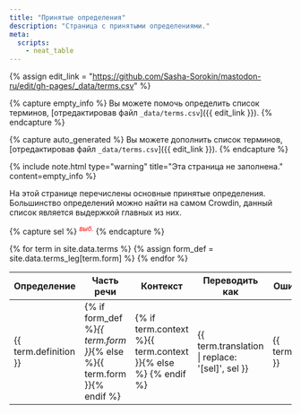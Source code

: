 ```yaml
---
title: "Принятые определения"
description: "Страница с принятыми определениями."
meta:
  scripts:
    - neat_table
---
```


{% assign edit_link = "https://github.com/Sasha-Sorokin/mastodon-ru/edit/gh-pages/_data/terms.csv" %}

{% capture empty_info %}
Вы можете помочь определить список терминов, [отредактировав файл `_data/terms.csv`]({{ edit_link }}).
{% endcapture %}

{% capture auto_generated %}
Вы можете дополнить список терминов, [отредактировав файл `_data/terms.csv`]({{ edit_link }}).
{% endcapture %}

<!-- {% include note.html type="information" title="Эта страница генерируется автоматически" content=auto_generated %} -->

{% include note.html type="warning" title="Эта страница не заполнена." content=empty_info %}

На этой странице перечислены основные принятые определения. Большинство определений можно найти на самом Crowdin, данный список является выдержкой главных из них.

{% capture sel %}
<sup style="color: red"><dfn title="Выборочно от контекста">выб.</dfn></sup>
{% endcapture %}

<table>
  <thead>
    <tr>
      <th style="text-align: center">Определение</th>
      <th style="text-align: center">Часть речи</th>
      <th style="text-align: center">Контекст</th>
      <th style="text-align: center">Переводить как</th>
      <th style="text-align: center">Ошибочный перевод</th>
      <th style="text-align: center">Пример</th>
    </tr>
  </thead>
  <tbody>
    {% for term in site.data.terms %}
    {% assign form_def = site.data.terms_leg[term.form] %}
    <tr>
      <td>{{ term.definition }}</td>
      <td>{% if form_def %}<dfn title="{{ form_def }}">{{ term.form }}</dfn>{% else %}{{ term.form }}{% endif %}</td>
      <td>{% if term.context %}{{ term.context }}{% else %}&nbsp;{% endif %}</td>
      <td>{{ term.translation | replace: '[sel]', sel }}</td>
      <td>{{ term.wrong_translation }}</td>
      <td>{{ term.example }}</td>
    </tr>
    {% endfor %}
  </tbody>
</table>


<style>
  article.main-content { max-width: 80% !important; width: auto; }
</style>
